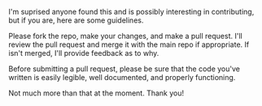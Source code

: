 I'm suprised anyone found this and is possibly interesting in contributing, but if you are, here are some guidelines.

Please fork the repo, make your changes, and make a pull request. I'll review the pull request and merge it with the main repo if appropriate. If isn't merged, I'll provide feedback as to why.

Before submitting a pull request, please be sure that the code you've written is easily legible, well documented, and properly functioning.

Not much more than that at the moment. Thank you!
